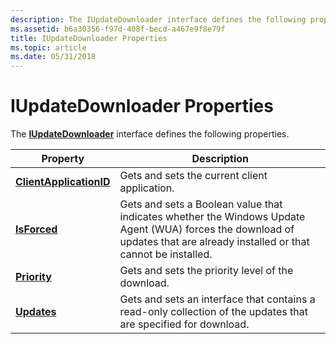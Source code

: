 ```yaml
---
description: The IUpdateDownloader interface defines the following properties.
ms.assetid: b6a30356-f97d-408f-becd-a467e9f8e79f
title: IUpdateDownloader Properties
ms.topic: article
ms.date: 05/31/2018
---
```


# IUpdateDownloader Properties

The [**IUpdateDownloader**](/windows/desktop/api/Wuapi/nn-wuapi-iupdatedownloader) interface defines the following properties.



| Property                                                             | Description                                                                                                                                                                |
|----------------------------------------------------------------------|----------------------------------------------------------------------------------------------------------------------------------------------------------------------------|
| [**ClientApplicationID**](/windows/desktop/api/Wuapi/nf-wuapi-iupdatedownloader-get_clientapplicationid) | Gets and sets the current client application.                                                                                                                              |
| [**IsForced**](/windows/desktop/api/Wuapi/nf-wuapi-iupdatedownloader-get_isforced)                       | Gets and sets a Boolean value that indicates whether the Windows Update Agent (WUA) forces the download of updates that are already installed or that cannot be installed. |
| [**Priority**](/windows/desktop/api/Wuapi/nf-wuapi-iupdatedownloader-get_priority)                       | Gets and sets the priority level of the download.                                                                                                                          |
| [**Updates**](/windows/desktop/api/Wuapi/nf-wuapi-iupdatedownloader-get_updates)                         | Gets and sets an interface that contains a read-only collection of the updates that are specified for download.                                                            |



 

 

 



